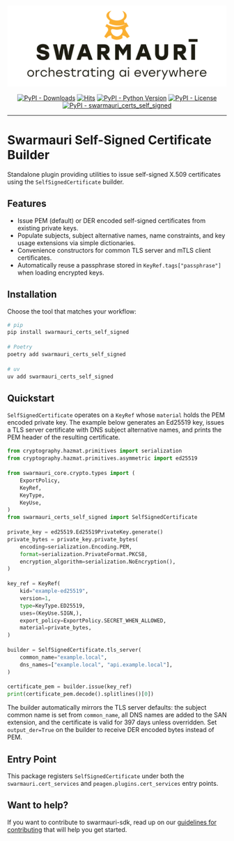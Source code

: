 ![Swarmauri Logo](https://github.com/swarmauri/swarmauri-sdk/blob/3d4d1cfa949399d7019ae9d8f296afba773dfb7f/assets/swarmauri.brand.theme.svg)


<p align="center">
    <a href="https://pypi.org/project/swarmauri_certs_self_signed/">
        <img src="https://img.shields.io/pypi/dm/swarmauri_certs_self_signed" alt="PyPI - Downloads"/></a>
    <a href="https://hits.sh/github.com/swarmauri/swarmauri-sdk/tree/master/pkgs/standards/swarmauri_certs_self_signed/">
        <img alt="Hits" src="https://hits.sh/github.com/swarmauri/swarmauri-sdk/tree/master/pkgs/standards/swarmauri_certs_self_signed.svg"/></a>
    <a href="https://pypi.org/project/swarmauri_certs_self_signed/">
        <img src="https://img.shields.io/pypi/pyversions/swarmauri_certs_self_signed" alt="PyPI - Python Version"/></a>
    <a href="https://pypi.org/project/swarmauri_certs_self_signed/">
        <img src="https://img.shields.io/pypi/l/swarmauri_certs_self_signed" alt="PyPI - License"/></a>
    <a href="https://pypi.org/project/swarmauri_certs_self_signed/">
        <img src="https://img.shields.io/pypi/v/swarmauri_certs_self_signed?label=swarmauri_certs_self_signed&color=green" alt="PyPI - swarmauri_certs_self_signed"/></a>
</p>

---

# Swarmauri Self-Signed Certificate Builder

Standalone plugin providing utilities to issue self-signed X.509 certificates using the `SelfSignedCertificate` builder.

## Features

- Issue PEM (default) or DER encoded self-signed certificates from existing private keys.
- Populate subjects, subject alternative names, name constraints, and key usage extensions via simple dictionaries.
- Convenience constructors for common TLS server and mTLS client certificates.
- Automatically reuse a passphrase stored in `KeyRef.tags["passphrase"]` when loading encrypted keys.

## Installation

Choose the tool that matches your workflow:

```bash
# pip
pip install swarmauri_certs_self_signed

# Poetry
poetry add swarmauri_certs_self_signed

# uv
uv add swarmauri_certs_self_signed
```

## Quickstart

`SelfSignedCertificate` operates on a `KeyRef` whose `material` holds the PEM encoded private key. The example below generates an Ed25519 key, issues a TLS server certificate with DNS subject alternative names, and prints the PEM header of the resulting certificate.

```python
from cryptography.hazmat.primitives import serialization
from cryptography.hazmat.primitives.asymmetric import ed25519

from swarmauri_core.crypto.types import (
    ExportPolicy,
    KeyRef,
    KeyType,
    KeyUse,
)
from swarmauri_certs_self_signed import SelfSignedCertificate

private_key = ed25519.Ed25519PrivateKey.generate()
private_bytes = private_key.private_bytes(
    encoding=serialization.Encoding.PEM,
    format=serialization.PrivateFormat.PKCS8,
    encryption_algorithm=serialization.NoEncryption(),
)

key_ref = KeyRef(
    kid="example-ed25519",
    version=1,
    type=KeyType.ED25519,
    uses=(KeyUse.SIGN,),
    export_policy=ExportPolicy.SECRET_WHEN_ALLOWED,
    material=private_bytes,
)

builder = SelfSignedCertificate.tls_server(
    common_name="example.local",
    dns_names=["example.local", "api.example.local"],
)

certificate_pem = builder.issue(key_ref)
print(certificate_pem.decode().splitlines()[0])
```

The builder automatically mirrors the TLS server defaults: the subject common name is set from `common_name`, all DNS names are added to the SAN extension, and the certificate is valid for 397 days unless overridden. Set `output_der=True` on the builder to receive DER encoded bytes instead of PEM.

## Entry Point

This package registers `SelfSignedCertificate` under both the `swarmauri.cert_services` and `peagen.plugins.cert_services` entry points.

## Want to help?

If you want to contribute to swarmauri-sdk, read up on our
[guidelines for contributing](https://github.com/swarmauri/swarmauri-sdk/blob/master/CONTRIBUTING.md)
that will help you get started.